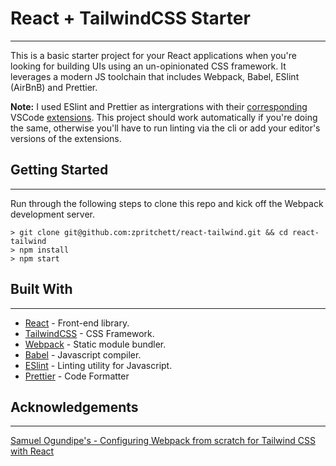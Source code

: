 # React + TailwindCSS Starter
___

This is a basic starter project for your React applications when you're looking for building UIs using an un-opinionated CSS framework. It leverages a modern JS toolchain that includes Webpack, Babel, ESlint (AirBnB) and Prettier.

**Note:** I used ESlint and Prettier as intergrations with their [corresponding](https://marketplace.visualstudio.com/items?itemName=dbaeumer.vscode-eslint) VSCode [extensions](https://marketplace.visualstudio.com/items?itemName=esbenp.prettier-vscode). This project should work automatically if you're doing the same, otherwise you'll have to run linting via the cli or add your editor's versions of the extensions.

## Getting Started
___

Run through the following steps to clone this repo and kick off the Webpack development server.

```
> git clone git@github.com:zpritchett/react-tailwind.git && cd react-tailwind
> npm install
> npm start
```

## Built With
___

* [React](https://reactjs.org/) - Front-end library.
* [TailwindCSS](https://tailwindcss.com/) - CSS Framework.
* [Webpack](https://webpack.js.org/) - Static module bundler.
* [Babel](https://babeljs.io/) - Javascript compiler.
* [ESlint](https://eslint.org/) - Linting utility for Javascript.
* [Prettier](https://prettier.io/) - Code Formatter

## Acknowledgements
___

[Samuel Ogundipe's - Configuring Webpack from scratch for Tailwind CSS with React](https://logrocket.com/blog/webpack-from-scratch-for-tailwind-css-with-react/)